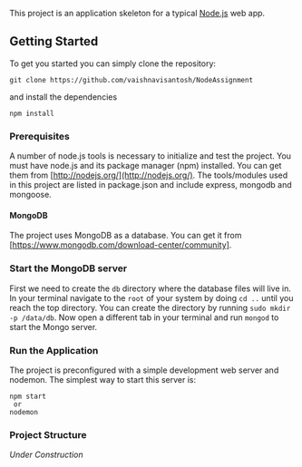 This project is an application skeleton for a typical [Node.js](https://nodejs.org/) web app.


## Getting Started
To get you started you can simply clone the repository:

```
git clone https://github.com/vaishnavisantosh/NodeAssignment
```
and install the dependencies
```
npm install
```

### Prerequisites

A number of node.js tools is necessary to initialize and test the project. You must have node.js and its package manager (npm) installed. You can get them from  [http://nodejs.org/](http://nodejs.org/). The tools/modules used in this project are listed in package.json and include express, mongodb and mongoose.

#### MongoDB
The project uses MongoDB as a database. You can get it from [https://www.mongodb.com/download-center/community].

### Start the MongoDB server
First we need to create the `db` directory where the database files will live in. In your terminal navigate to the `root` of your system by doing `cd ..` until you reach the top directory. You can create the directory by running `sudo mkdir -p /data/db`. Now open a different tab in your terminal and run `mongod` to start the Mongo server.

### Run the Application

The project is preconfigured with a simple development web server and nodemon. The simplest way to start this server is:

    npm start
     or
    nodemon 


### Project Structure

*Under Construction*
